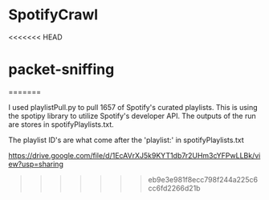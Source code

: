 # SpotifyCrawl
<<<<<<< HEAD
# packet-sniffing
=======

I used playlistPull.py to pull 1657 of Spotify's curated playlists. This is using the spotipy library to utilize Spotify's developer API. The outputs of the run are stores in spotifyPlaylists.txt.

The playlist ID's are what come after the 'playlist:' in spotifyPlaylists.txt

https://drive.google.com/file/d/1EcAVrXJ5k9KYT1db7r2UHm3cYFPwLLBk/view?usp=sharing
>>>>>>> eb9e3e981f8ecc798f244a225c6cc6fd2266d21b
